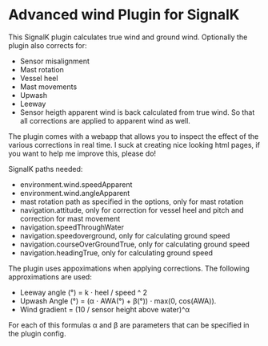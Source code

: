 # Advanced wind  Plugin for SignalK

This SignalK plugin calculates true wind and ground wind. Optionally the plugin also corrects for:
- Sensor misalignment
- Mast rotation 
- Vessel heel 
- Mast movements
- Upwash
- Leeway
- Sensor heigth
apparent wind is back calculated from true wind. So that all corrections are applied to apparent wind as well. 

The plugin comes with a webapp that allows you to inspect the effect of the various corrections in real time. I suck at creating nice looking html pages, if you want to help me improve this, please do!

SignalK paths needed:
- environment.wind.speedApparent
- environment.wind.angleApparent
- mast rotation path as specified in the options, only for mast rotation
- navigation.attitude, only for correction for vessel heel and pitch and correction for mast movement
- navigation.speedThroughWater
- navigation.speedoverground, only for calculating ground speed
- navigation.courseOverGroundTrue, only for calculating ground speed
- navigation.headingTrue, only for calculating ground speed

The plugin uses appoximations when applying corrections. The following approximations are used:

- Leeway angle (°) = k ⋅ heel / speed ^ 2
- Upwash Angle (°) =  (α ⋅ AWA(°) + β(°)) ⋅ max(0, cos(AWA)).
- Wind gradient = (10 / sensor height above water)^α

For each of this formulas α and β are parameters that can be specified in the plugin config.

